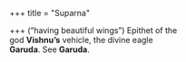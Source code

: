 +++
title = "Suparna"

+++
(“having beautiful wings”) Epithet of the  
god **Vishnu’s** vehicle, the divine eagle  
**Garuda**. See **Garuda**.